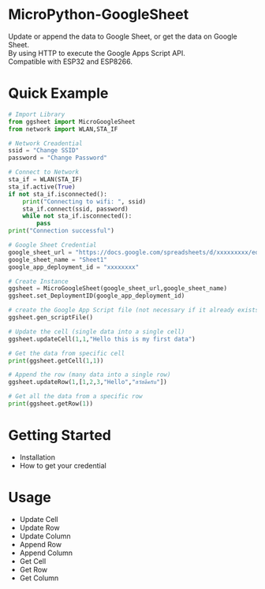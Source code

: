 # MicroPython-GoogleSheet
Update or append the data to Google Sheet, or get the data on Google Sheet.  
By using HTTP to execute the Google Apps Script API.  
Compatible with ESP32 and ESP8266.

# Quick Example 
```python
# Import Library 
from ggsheet import MicroGoogleSheet
from network import WLAN,STA_IF

# Network Creadential 
ssid = "Change SSID"    
password = "Change Password"

# Connect to Network
sta_if = WLAN(STA_IF)
sta_if.active(True)
if not sta_if.isconnected():
    print("Connecting to wifi: ", ssid)
    sta_if.connect(ssid, password)
    while not sta_if.isconnected():
        pass
print("Connection successful")

# Google Sheet Credential 
google_sheet_url = "https://docs.google.com/spreadsheets/d/xxxxxxxxx/edit#gid=0"
google_sheet_name = "Sheet1"
google_app_deployment_id = "xxxxxxxx"

# Create Instance 
ggsheet = MicroGoogleSheet(google_sheet_url,google_sheet_name)
ggsheet.set_DeploymentID(google_app_deployment_id)

# create the Google App Script file (not necessary if it already exists).
ggsheet.gen_scriptFile()

# Update the cell (single data into a single cell)
ggsheet.updateCell(1,1,"Hello this is my first data")

# Get the data from specific cell 
print(ggsheet.getCell(1,1))

# Append the row (many data into a single row)
ggsheet.updateRow(1,[1,2,3,"Hello","สวัสดีครับ"])

# Get all the data from a specific row
print(ggsheet.getRow(1))
```

# Getting Started
- Installation
- How to get your credential

# Usage
- Update Cell
- Update Row
- Update Column
- Append Row
- Append Column
- Get Cell
- Get Row
- Get Column
